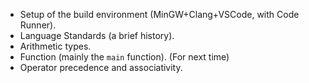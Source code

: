 - Setup of the build environment (MinGW+Clang+VSCode, with Code Runner).
- Language Standards (a brief history).
- Arithmetic types.
- Function (mainly the `main` function). (For next time)
- Operator precedence and associativity.
